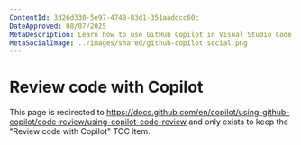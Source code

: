 ```yaml
---
ContentId: 3d26d330-5e97-4748-83d1-351aaddcc60c
DateApproved: 08/07/2025
MetaDescription: Learn how to use GitHub Copilot in Visual Studio Code to review code.
MetaSocialImage: ../images/shared/github-copilot-social.png
---
```

# Review code with Copilot

This page is redirected to <https://docs.github.com/en/copilot/using-github-copilot/code-review/using-copilot-code-review> and only exists to keep the "Review code with Copilot" TOC item.
